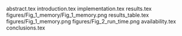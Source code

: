 abstract.tex
introduction.tex
implementation.tex
results.tex
figures/Fig_1_memory/Fig_1_memory.png
results_table.tex
figures/Fig_1_memory.png
figures/Fig_2_run_time.png
availability.tex
conclusions.tex
  
  